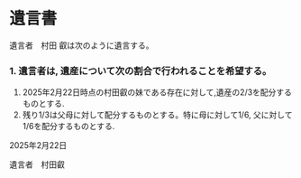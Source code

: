 遺言書
======

遺言者　村田 叡は次のように遺言する。

### 1. 遺言者は, 遺産について次の割合で行われることを希望する。
1. 2025年2月22日時点の村田叡の妹である存在に対して,遺産の2/3を配分するものとする.
2. 残り1/3は父母に対して配分するものとする。特に母に対して1/6, 父に対して1/6を配分するものとする.

2025年2月22日

遺言者　村田叡
